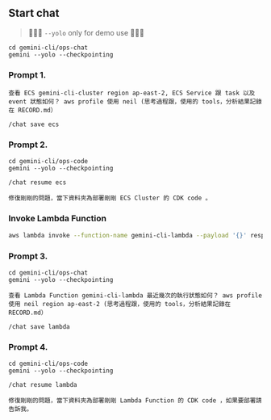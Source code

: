 ## Start chat
> 🚨🚨🚨 `--yolo` only for demo use 🚨🚨🚨
```
cd gemini-cli/ops-chat
gemini --yolo --checkpointing
```

### Prompt 1.
```
查看 ECS gemini-cli-cluster region ap-east-2, ECS Service 跟 task 以及 event 狀態如何？ aws profile 使用 neil (思考過程跟，使用的 tools，分析結果記錄在 RECORD.md）

/chat save ecs
```

### Prompt 2.
```
cd gemini-cli/ops-code
gemini --yolo --checkpointing

/chat resume ecs
```
```
修復剛剛的問題，當下資料夾為部署剛剛 ECS Cluster 的 CDK code 。
```

### Invoke Lambda Function
```bash
aws lambda invoke --function-name gemini-cli-lambda --payload '{}' response.json --region ap-east-2 && cat response.json | jq
```


### Prompt 3.
```
cd gemini-cli/ops-chat
gemini --yolo --checkpointing
```
```
查看 Lambda Function gemini-cli-lambda 最近幾次的執行狀態如何？ aws profile 使用 neil region ap-east-2 (思考過程跟，使用的 tools，分析結果記錄在 RECORD.md）

/chat save lambda
```

### Prompt 4.
```
cd gemini-cli/ops-code
gemini --yolo --checkpointing

/chat resume lambda
```
```
修復剛剛的問題，當下資料夾為部署剛剛 Lambda Function 的 CDK code ，如果要部署請告訴我。
```
